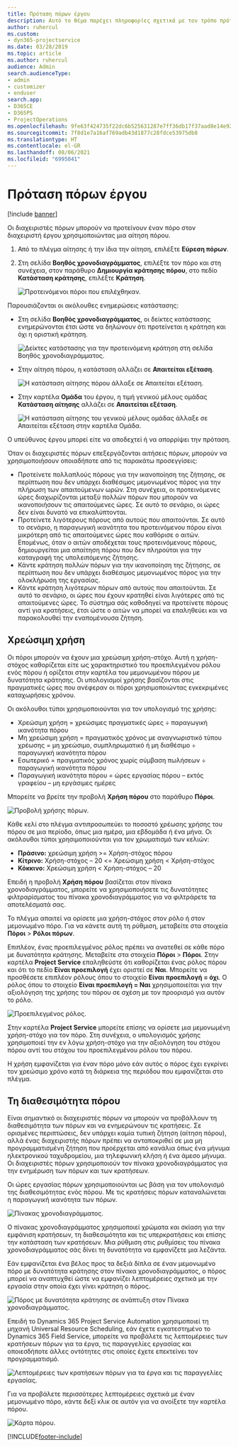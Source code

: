 ```yaml
---
title: Πρόταση πόρων έργου
description: Αυτό το θέμα παρέχει πληροφορίες σχετικά με τον τρόπο πρότασης πόρων έργου.
author: ruhercul
ms.custom:
- dyn365-projectservice
ms.date: 03/28/2019
ms.topic: article
ms.author: ruhercul
audience: Admin
search.audienceType:
- admin
- customizer
- enduser
search.app:
- D365CE
- D365PS
- ProjectOperations
ms.openlocfilehash: 9fe63f424735f22dc6b525631287e7ff36db17f37aad8e14e926f5cc9be39136
ms.sourcegitcommit: 7f8d1e7a16af769adb43d1877c28fdce53975db8
ms.translationtype: HT
ms.contentlocale: el-GR
ms.lasthandoff: 08/06/2021
ms.locfileid: "6995041"
---
```

# <a name="propose-project-resources"></a>Πρόταση πόρων έργου

[!include [banner](../includes/psa-now-project-operations.md)]

Οι διαχειριστές πόρων μπορούν να προτείνουν έναν πόρο στον διαχειριστή έργου χρησιμοποιώντας μια αίτηση πόρου.

1. Από το πλέγμα αίτησης ή την ίδια την αίτηση, επιλέξτε **Εύρεση πόρων**.
2. Στη σελίδα **Βοηθός χρονοδιαγράμματος**, επιλέξτε τον πόρο και στη συνέχεια, στον παράθυρο **Δημιουργία κράτησης πόρου**, στο πεδίο **Κατάσταση κράτησης**, επιλέξτε **Κράτηση**.

    ![Προτεινόμενοι πόροι που επιλέχθηκαν.](media/Resource-Management-image62.png)

Παρουσιάζονται οι ακόλουθες ενημερώσεις κατάστασης:

- Στη σελίδα **Βοηθός χρονοδιαγράμματος**, οι δείκτες κατάστασης ενημερώνονται έτσι ώστε να δηλώνουν ότι προτείνεται η κράτηση και όχι η οριστική κράτηση.

    ![Δείκτες κατάστασης για την προτεινόμενη κράτηση στη σελίδα Βοηθός χρονοδιαγράμματος.](media/Resource-Management-image63.png)

- Στην αίτηση πόρου, η κατάσταση αλλάζει σε **Απαιτείται εξέταση**.

    ![Η κατάσταση αίτησης πόρου άλλαξε σε Απαιτείται εξέταση.](media/Resource-Management-image64.png)

- Στην καρτέλα **Ομάδα** του έργου, η τιμή γενικού μέλους ομάδας **Κατάσταση αίτησης** αλλάζει σε **Απαιτείται εξέταση**.

    ![Η κατάσταση αίτησης του γενικού μέλους ομάδας άλλαξε σε Απαιτείται εξέταση στην καρτέλα Ομάδα.](media/Resource-Management-image48.png)

Ο υπεύθυνος έργου μπορεί είτε να αποδεχτεί ή να απορρίψει την πρόταση.

Όταν οι διαχειριστές πόρων επεξεργάζονται αιτήσεις πόρων, μπορούν να χρησιμοποιήσουν οποιαδήποτε από τις παρακάτω προσεγγίσεις:

- Προτείνετε πολλαπλούς πόρους για την ικανοποίηση της ζήτησης, σε περίπτωση που δεν υπάρχει διαθέσιμος μεμονωμένος πόρος για την πλήρωση των απαιτούμενων ωρών. Στη συνέχεια, οι προτεινόμενες ώρες διαχωρίζονται μεταξύ πολλών πόρων που μπορούν να ικανοποιήσουν τις απαιτούμενες ώρες. Σε αυτό το σενάριο, οι ώρες δεν είναι δυνατό να επικαλύπτονται.
- Προτείνετε λιγότερους πόρους από αυτούς που απαιτούνται. Σε αυτό το σενάριο, η παραγωγική ικανότητα του προτεινόμενου πόρου είναι μικρότερη από τις απαιτούμενες ώρες που καθόρισε ο αιτών. Επομένως, όταν ο αιτών αποδέχεται τους προτεινόμενους πόρους, δημιουργείται μια απαίτηση πόρου που δεν πληρούται για την καταγραφή της υπολειπόμενης ζήτησης.
- Κάντε κράτηση πολλών πόρων για την ικανοποίηση της ζήτησης, σε περίπτωση που δεν υπάρχει διαθέσιμος μεμονωμένος πόρος για την ολοκλήρωση της εργασίας.
- Κάντε κράτηση λιγότερων πόρων από αυτούς που απαιτούνται. Σε αυτό το σενάριο, οι ώρες που έχουν κρατηθεί είναι λιγότερες από τις απαιτούμενες ώρες. Το σύστημα σάς καθοδηγεί να προτείνετε πόρους αντί για κρατήσεις, έτσι ώστε ο αιτών να μπορεί να επαληθεύει και να παρακολουθεί την εναπομένουσα ζήτηση.

## <a name="billable-utilization"></a>Χρεώσιμη χρήση

Οι πόροι μπορούν να έχουν μια χρεώσιμη χρήση-στόχο. Αυτή η χρήση-στόχος καθορίζεται είτε ως χαρακτηριστικό του προεπιλεγμένου ρόλου ενός πόρου ή ορίζεται στην καρτέλα του μεμονωμένου πόρου με δυνατότητα κράτησης. Οι υπολογισμοί χρήσης βασίζονται στις πραγματικές ώρες που ανέφεραν οι πόροι χρησιμοποιώντας εγκεκριμένες καταχωρήσεις χρόνου.

Οι ακόλουθοι τύποι χρησιμοποιούνται για τον υπολογισμό της χρήσης:

- Χρεώσιμη χρήση = χρεώσιμες πραγματικές ώρες ÷ παραγωγική ικανότητα πόρου
- Μη χρεώσιμη χρήση = πραγματικός χρόνος με αναγνωριστικό τύπου χρέωσης = μη χρεώσιμο, συμπληρωματικό ή μη διαθέσιμο ÷ παραγωγική ικανότητα πόρου
- Εσωτερικό = πραγματικός χρόνος χωρίς σύμβαση πωλήσεων ÷ παραγωγική ικανότητα πόρου
- Παραγωγική ικανότητα πόρου = ώρες εργασίας πόρου – εκτός γραφείου – μη εργάσιμες ημέρες

Μπορείτε να βρείτε την προβολή **Χρήση πόρου** στο παράθυρο **Πόροι**.

![Προβολή χρήσης πόρων.](media/Resource-Management-image65.png)

Κάθε κελί στο πλέγμα αντιπροσωπεύει το ποσοστό χρέωσης χρήσης του πόρου σε μια περίοδο, όπως μια ημέρα, μια εβδομάδα ή ένα μήνα. Οι ακόλουθοι τύποι χρησιμοποιούνται για τον χρωματισμό των κελιών:

- **Πράσινο:** χρεώσιμη χρήση \>= Χρήση-στόχος πόρου
- **Κίτρινο:** Χρήση-στόχος – 20 \<= Χρεώσιμη χρήση \< Χρήση-στόχος
- **Κόκκινο:** Χρεώσιμη χρήση \< Χρήση-στόχος – 20

Επειδή η προβολή **Χρήση πόρου** βασίζεται στον πίνακα χρονοδιαγράμματος, μπορείτε να χρησιμοποιήσετε τις δυνατότητες φιλτραρίσματος του πίνακα χρονοδιαγράμματος για να φιλτράρετε τα αποτελέσματά σας.

Το πλέγμα απαιτεί να ορίσετε μια χρήση-στόχος στον ρόλο ή στον μεμονωμένο πόρο. Για να κάνετε αυτή τη ρύθμιση, μεταβείτε στα στοιχεία **Πόροι** \> **Ρόλοι πόρων**.

Επιπλέον, ένας προεπιλεγμένος ρόλος πρέπει να ανατεθεί σε κάθε πόρο με δυνατότητα κράτησης. Μεταβείτε στα στοιχεία **Πόροι** \> **Πόροι**. Στην καρτέλα **Project Service** επαληθεύστε ότι καθορίζεται ένας ρόλος πόρου και ότι το πεδίο **Είναι προεπιλογή** έχει οριστεί σε **Ναι**. Μπορείτε να προσθέσετε επιπλέον ρόλους όπου το στοιχείο **Είναι προεπιλογή = όχι**. Ο ρόλος όπου το στοιχείο **Είναι προεπιλογή = Ναι** χρησιμοποιείται για την αξιολόγηση της χρήσης του πόρου σε σχέση με τον προορισμό για αυτόν το ρόλο.

![Προεπιλεγμένος ρόλος.](media/Resource-Management-image67.png)

Στην καρτέλα **Project Service** μπορείτε επίσης να ορίσετε μια μεμονωμένη χρήση-στόχο για τον πόρο. Στη συνέχεια, ο υπολογισμός χρήσης χρησιμοποιεί την εν λόγω χρήση-στόχο για την αξιολόγηση του στόχου πόρου αντί του στόχου του προεπιλεγμένου ρόλου του πόρου.

Η χρήση εμφανίζεται για έναν πόρο μόνο εάν αυτός ο πόρος έχει εγκρίνει τον χρεώσιμο χρόνο κατά τη διάρκεια της περιόδου που εμφανίζεται στο πλέγμα.

## <a name="resource-availability"></a>Τη διαθεσιμότητα πόρου

Είναι σημαντικό οι διαχειριστές πόρων να μπορούν να προβάλλουν τη διαθεσιμότητα των πόρων και να ενημερώνουν τις κρατήσεις. Σε ορισμένες περιπτώσεις, δεν υπάρχει καμία τυπική ζήτηση (αίτηση πόρου), αλλά ένας διαχειριστής πόρων πρέπει να ανταποκριθεί σε μια μη προγραμματισμένη ζήτηση που προέρχεται από κανάλια όπως ένα μήνυμα ηλεκτρονικού ταχυδρομείου, μια τηλεφωνική κλήση ή ένα άμεσο μήνυμα. Οι διαχειριστές πόρων χρησιμοποιούν τον πίνακα χρονοδιαγράμματος για την ενημέρωση των πόρων και των κρατήσεων.

Οι ώρες εργασίας πόρων χρησιμοποιούνται ως βάση για τον υπολογισμό της διαθεσιμότητας ενός πόρου. Με τις κρατήσεις πόρων καταναλώνεται η παραγωγική ικανότητα των πόρων.

![Πίνακας χρονοδιαγράμματος.](media/Resource-Management-image68.png)

Ο πίνακας χρονοδιαγράμματος χρησιμοποιεί χρώματα και σκίαση για την εμφάνιση κρατήσεων, τη διαθεσιμότητα και τις υπερκρατήσεις και επίσης την κατάσταση των κρατήσεων. Μια ρύθμιση στις ρυθμίσεις του πίνακα χρονοδιαγράμματος σάς δίνει τη δυνατότητα να εμφανίζετε μια λεζάντα.

Εάν εμφανίζεται ένα βέλος προς τα δεξιά δίπλα σε έναν μεμονωμένο πόρο με δυνατότητα κράτησης στον πίνακα χρονοδιαγράμματος, ο πόρος μπορεί να αναπτυχθεί ώστε να εμφανίζει λεπτομέρειες σχετικά με την εργασία στην οποία έχει γίνει κράτηση ο πόρος.

![Πόρος με δυνατότητα κράτησης σε ανάπτυξη στον Πίνακα χρονοδιαγράμματος.](media/Resource-Management-image69.png)

Επειδή το Dynamics 365 Project Service Automation χρησιμοποιεί τη μηχανή Universal Resource Scheduling, εάν έχετε εγκατεστημένο το Dynamics 365 Field Service, μπορείτε να προβάλετε τις λεπτομέρειες των κρατήσεων πόρων για τα έργα, τις παραγγελίες εργασίας και οποιεσδήποτε άλλες οντότητες στις οποίες έχετε επεκτείνει τον προγραμματισμό.

![Λεπτομέρειες των κρατήσεων πόρων για τα έργα και τις παραγγελίες εργασίας.](media/Resource-Management-image70.png)

Για να προβάλετε περισσότερες λεπτομέρειες σχετικά με έναν μεμονωμένο πόρο, κάντε δεξί κλικ σε αυτόν για να ανοίξετε την καρτέλα πόρου.

![Κάρτα πόρου.](media/Resource-Management-image71.png)


[!INCLUDE[footer-include](../includes/footer-banner.md)]
